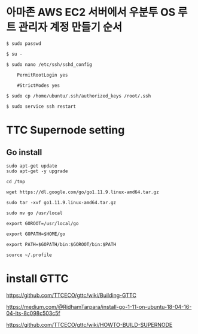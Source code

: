 # 아마존 AWS EC2 서버에서 우분투 OS 루트 관리자 계정 만들기 순서


    $ sudo passwd  
    
    $ su -
    
    $ sudo nano /etc/ssh/sshd_config      
    
        PermitRootLogin yes          
        
        #StrictModes yes
        
    $ sudo cp /home/ubuntu/.ssh/authorized_keys /root/.ssh
    
    $ sudo service ssh restart
    

# TTC Supernode setting

## Go install
```
sudo apt-get update
sudo apt-get -y upgrade
```

```
cd /tmp

wget https://dl.google.com/go/go1.11.9.linux-amd64.tar.gz
```

```
sudo tar -xvf go1.11.9.linux-amd64.tar.gz

sudo mv go /usr/local
```

```
export GOROOT=/usr/local/go

export GOPATH=$HOME/go

export PATH=$GOPATH/bin:$GOROOT/bin:$PATH
```

```
source ~/.profile
```

# install GTTC
https://github.com/TTCECO/gttc/wiki/Building-GTTC

https://medium.com/@RidhamTarpara/install-go-1-11-on-ubuntu-18-04-16-04-lts-8c098c503c5f

https://github.com/TTCECO/gttc/wiki/HOWTO-BUILD-SUPERNODE
